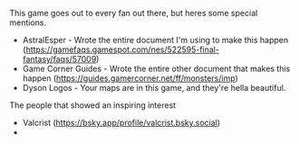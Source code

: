 This game goes out to every fan out there, but heres some special mentions.

- AstralEsper - Wrote the entire document I'm using to make this happen (https://gamefaqs.gamespot.com/nes/522595-final-fantasy/faqs/57009)
- Game Corner Guides - Wrote the entire other document that makes this happen (https://guides.gamercorner.net/ff/monsters/imp)
- Dyson Logos - Your maps are in this game, and they're hella beautiful.

The people that showed an inspiring interest

- Valcrist (https://bsky.app/profile/valcrist.bsky.social)
- 